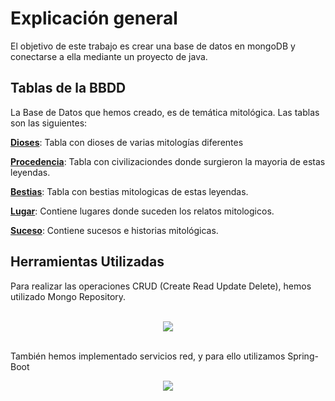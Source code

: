 # Explicación general

El objetivo de este trabajo es crear una base de datos en mongoDB y conectarse a ella mediante un proyecto de java.

## Tablas de la BBDD

La Base de Datos que hemos creado, es de temática mitológica. Las tablas son las siguientes:

[__Dioses__](/tablas/dioses): Tabla con dioses de varias mitologías diferentes

[__Procedencia__](/tablas/procedencia): Tabla con civilizaciondes donde surgieron la mayoria de estas leyendas.

[__Bestias__](/tablas/bestias): Tabla con bestias mitologicas de estas leyendas.

[__Lugar__](/tablas/lugar): Contiene lugares donde suceden los relatos mitologicos.

[__Suceso__](/tablas/suceso): Contiene sucesos e historias mitológicas.



## Herramientas Utilizadas

Para realizar las operaciones CRUD (Create Read Update Delete), hemos utilizado Mongo Repository. 

<br>

<div style="text-align: center">
<img src="https://external-content.duckduckgo.com/iu/?u=https%3A%2F%2Fwww.filepicker.io%2Fapi%2Ffile%2Foo79WZPKQl6L3laz208s&f=1&nofb=1&ipt=66d3a957457fead32511cd4c6b901b41f0d3cd9eda97ae138754a3b192f28b52&ipo=images">
</div>

<br>

También hemos implementado servicios red, y para ello utilizamos Spring-Boot

<div style="text-align: center">
<img src="https://external-content.duckduckgo.com/iu/?u=https%3A%2F%2Ftse1.mm.bing.net%2Fth%3Fid%3DOIP.Fq2hsViLjy_-eqFigD5JQQHaEO%26pid%3DApi&f=1&ipt=d84c323199bd8f84af6384ddd73c8b44536234d4eae1d05ffd9650f5ef9b2a2d&ipo=images">
</div>
